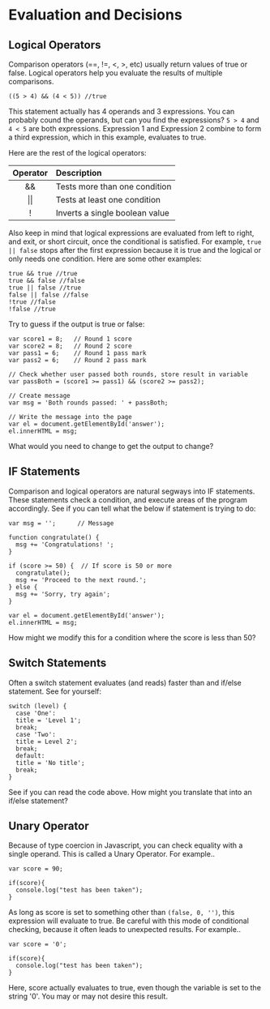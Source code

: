 # Evaluation and Decisions

## Logical Operators

Comparison operators (==, !=, <, >, etc) usually return values of true or false. Logical operators help you evaluate the results of multiple comparisons. 

`((5 > 4) && (4 < 5)) //true`

This statement actually has 4 operands and 3 expressions. You can probably cound the operands, but can you find the expressions? `5 > 4` and `4 < 5` are both expressions. Expression 1 and Expression 2 combine to form a third expression, which in this example, evaluates to true. 

Here are the rest of the logical operators:

Operator | Description 
:---: | :--- 
&& | Tests more than one condition
\|\| | Tests at least one condition
! | Inverts a single boolean value

Also keep in mind that logical expressions are evaluated from left to right, and exit, or short circuit, once the conditional is satisfied. For example, `true || false` stops after the first expression because it is true and the logical or only needs one condition. Here are some other examples:

```
true && true //true
true && false //false
true || false //true
false || false //false
!true //false
!false //true
```

Try to guess if the output is true or false:

```
var score1 = 8;   // Round 1 score
var score2 = 8;   // Round 2 score
var pass1 = 6;    // Round 1 pass mark
var pass2 = 6;    // Round 2 pass mark

// Check whether user passed both rounds, store result in variable
var passBoth = (score1 >= pass1) && (score2 >= pass2);

// Create message
var msg = 'Both rounds passed: ' + passBoth;

// Write the message into the page
var el = document.getElementById('answer');
el.innerHTML = msg;
```
What would you need to change to get the output to change?

## IF Statements

Comparison and logical operators are natural segways into IF statements. These statements check a condition, and execute areas of the program accordingly. See if you can tell what the below if statement is trying to do:

```var score = 75;    // Score
var msg = '';      // Message

function congratulate() {
  msg += 'Congratulations! ';
}

if (score >= 50) {  // If score is 50 or more
  congratulate();
  msg += 'Proceed to the next round.';
} else {
  msg += 'Sorry, try again';
}

var el = document.getElementById('answer');
el.innerHTML = msg;
```

How might we modify this for a condition where the score is less than 50?

## Switch Statements

Often a switch statement evaluates (and reads) faster than and if/else statement. See for yourself:

```
switch (level) {
  case 'One':
  title = 'Level 1';
  break;
  case 'Two':
  title = Level 2';
  break;
  default:
  title = 'No title';
  break;
}
```
See if you can read the code above. How might you translate that into an if/else statement?

## Unary Operator

Because of type coercion in Javascript, you can check equality with a single operand. This is called a Unary Operator. For example..

```
var score = 90;

if(score){
  console.log("test has been taken");
}
```
As long as score is set to something other than `(false, 0, '')`, this expression will evaluate to true. Be careful with this mode of conditional checking, because it often leads to unexpected results. For example..

```
var score = '0';

if(score){
  console.log("test has been taken");
}
```
Here, score actually evaluates to true, even though the variable is set to the string '0'. You may or may not desire this result. 

